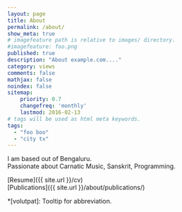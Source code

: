 ```yaml
---
layout: page
title: About
permalink: /about/
show_meta: true
# imagefeature path is relative to images/ directory.
#imagefeature: foo.png
published: true
description: "About example.com...."
category: views
comments: false
mathjax: false
noindex: false
sitemap:
    priority: 0.7
    changefreq: 'monthly'
    lastmod: 2016-02-13
# tags will be used as html meta keywords.    
tags:
  - "foo boo"
  - "city tx"
---
```


I am based out of Bengaluru.  
Passionate about Carnatic Music, Sanskrit, Programming.

[Resume]({{ site.url }}/cv)  
[Publications]({{ site.url }}/about/publications/)  
<a href="{{ site.owner.linkedin }}" class="social-icons" title="LinkedIn profile"><i class="iconm iconm-linkedin2"></i></a>  

*[volutpat]: Tooltip for abbreviation.
